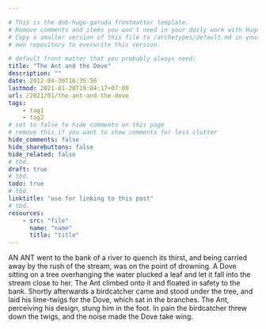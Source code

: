 ```yaml
---

# This is the dnb-hugo-garuda frontmatter template. 
# Remove comments and items you won't need in your daily work with Hugo.
# Copy a smaller version of this file to /archetypes/default.md in your
# own repository to overwrite this version.

# default front matter that you probably always need:
title: "The Ant and the Dove"
description: ""
date: 2012-04-30T16:35:56
lastmod: 2021-01-20T19:04:17+07:00
url: /2021/01/the-ant-and-the-dove
tags:
    - tag1
    - tag2
# set to false to hide comments on this page
# remove this if you want to show comments for less clutter
hide_comments: false
hide_sharebuttons: false
hide_related: false
# tbd.
draft: true
# tbd.
todo: true
# tbd.
linktitle: "use for linking to this post"
# tbd.
resources:
    - src: "file"
      name: "name"
      title: "title"
---
```

AN ANT went to the bank of a river to quench its thirst, and being carried away by the rush of the stream, was on the point of drowning. A Dove sitting on a tree overhanging the water plucked a leaf and let it fall into the stream close to her. The Ant climbed onto it and floated in safety to the bank. Shortly afterwards a birdcatcher came and stood under the tree, and laid his lime-twigs for the Dove, which sat in the branches. The Ant, perceiving his design, stung him in the foot. In pain the birdcatcher threw down the twigs, and the noise made the Dove take wing.
